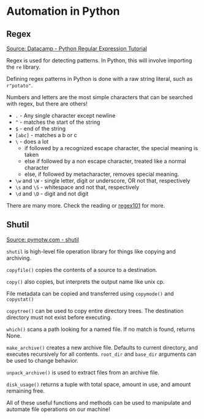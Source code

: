 # Automation in Python

## Regex

[Source: Datacamp - Python Regular Expression Tutorial](https://www.datacamp.com/community/tutorials/python-regular-expression-tutorial)

Regex is used for detecting patterns. In Python, this will involve importing the `re` library.

Defining regex patterns in Python is done with a raw string literal, such as `r"potato"`.

Numbers and letters are the most simple characters that can be searched with regex, but there are others!

* `.` - Any single character except newline
* `^` - matches the start of the string
* `$` - end of the string
* `[abc]` - matches a b or c
* `\` - does a lot
  * if followed by a recognized escape character, the special meaning is taken
  * else if followed by a non escape character, treated like a normal character
  * else, if followed by metacharacter, removes special meaning.
* `\w` and `\W` - single letter, digit or underscore, OR not that, respectively
* `\s` and `\S` - whitespace and not that, respectively
* `\d` and `\D` - digit and not digit

There are many more. Check the reading or [regex101](https://regex101.com/) for more.

## Shutil

[Source: pymotw.com - shutil](https://pymotw.com/3/shutil/)

`shutil` is high-level file operation library for things like copying and archiving.

`copyfile()` copies the contents of a source to a destination.

`copy()` also copies, but interprets the output name like unix cp.

File metadata can be copied and transferred using `copymode()` and `copystat()`

`copytree()` can be used to copy entire directory trees. The destination directory must not exist before executing.

`which()` scans a path looking for a named file. If no match is found, returns None.

`make_archive()` creates a new archive file. Defaults to current directory, and executes recursively for all contents. `root_dir` and `base_dir` arguments can be used to change behavior.

`unpack_archive()` is used to extract files from an archive file.

`disk_usage()` returns a tuple with total space, amount in use, and amount remaining free.

All of these useful functions and methods can be used to manipulate and automate file operations on our machine!
